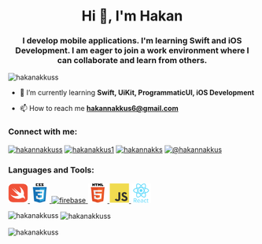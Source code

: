 <h1 align="center">Hi 👋, I'm Hakan</h1>
<h3 align="center"> I develop mobile applications. I'm learning Swift and iOS Development. I am eager to join a work environment where I can collaborate and learn from others.</h3>

<p align="left"> <img src="https://komarev.com/ghpvc/?username=hakanakkuss&label=Profile%20views&color=0e75b6&style=flat" alt="hakanakkuss" /> </p>

- 🌱 I’m currently learning **Swift, UiKit, ProgrammaticUI, iOS Development**

- 📫 How to reach me **hakannakkus6@gmail.com**

<h3 align="left">Connect with me:</h3>
<p align="left">
<a href="https://twitter.com/hakannakkuss" target="blank"><img align="center" src="https://raw.githubusercontent.com/rahuldkjain/github-profile-readme-generator/master/src/images/icons/Social/twitter.svg" alt="hakannakkuss" height="30" width="40" /></a>
<a href="https://linkedin.com/in/hakanakkus1" target="blank"><img align="center" src="https://raw.githubusercontent.com/rahuldkjain/github-profile-readme-generator/master/src/images/icons/Social/linked-in-alt.svg" alt="hakanakkus1" height="30" width="40" /></a>
<a href="https://instagram.com/hakannakks" target="blank"><img align="center" src="https://raw.githubusercontent.com/rahuldkjain/github-profile-readme-generator/master/src/images/icons/Social/instagram.svg" alt="hakannakks" height="30" width="40" /></a>
<a href="https://medium.com/@hakannakkus" target="blank"><img align="center" src="https://raw.githubusercontent.com/rahuldkjain/github-profile-readme-generator/master/src/images/icons/Social/medium.svg" alt="@hakannakkus" height="30" width="40" /></a>
</p>

<h3 align="left">Languages and Tools:</h3>
<p align="left"> <a href="https://developer.apple.com/swift/" target="_blank" rel="noreferrer"> <img src="https://raw.githubusercontent.com/devicons/devicon/master/icons/swift/swift-original.svg" alt="swift" width="40" height="40"/> </a>  <a href="https://www.w3schools.com/css/" target="_blank" rel="noreferrer"> <img src="https://raw.githubusercontent.com/devicons/devicon/master/icons/css3/css3-original-wordmark.svg" alt="css3" width="40" height="40"/> </a> <a href="https://firebase.google.com/" target="_blank" rel="noreferrer"> <img src="https://www.vectorlogo.zone/logos/firebase/firebase-icon.svg" alt="firebase" width="40" height="40"/> </a> <a href="https://www.w3.org/html/" target="_blank" rel="noreferrer"> <img src="https://raw.githubusercontent.com/devicons/devicon/master/icons/html5/html5-original-wordmark.svg" alt="html5" width="40" height="40"/> </a> <a href="https://developer.mozilla.org/en-US/docs/Web/JavaScript" target="_blank" rel="noreferrer"> <img src="https://raw.githubusercontent.com/devicons/devicon/master/icons/javascript/javascript-original.svg" alt="javascript" width="40" height="40"/> </a> <a href="https://reactjs.org/" target="_blank" rel="noreferrer"> <img src="https://raw.githubusercontent.com/devicons/devicon/master/icons/react/react-original-wordmark.svg" alt="react" width="40" height="40"/> </a> </p>

<p><img align="left" src="https://github-readme-stats.vercel.app/api/top-langs?username=hakanakkuss&show_icons=true&locale=en&layout=compact" alt="hakanakkuss" /></p>

<p>&nbsp;<img align="center" src="https://github-readme-stats.vercel.app/api?username=hakanakkuss&show_icons=true&locale=en" alt="hakanakkuss" /></p>

<p><img align="center" src="https://github-readme-streak-stats.herokuapp.com/?user=hakanakkuss&" alt="hakanakkuss" /></p>
